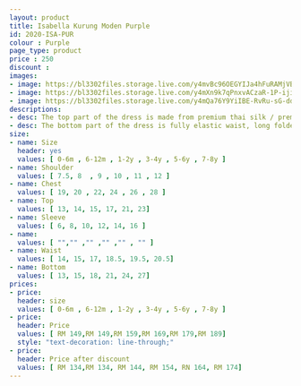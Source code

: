 ```yaml
---
layout: product
title: Isabella Kurung Moden Purple
id: 2020-ISA-PUR
colour : Purple
page_type: product
price : 250
discount : 
images:
- image: https://bl3302files.storage.live.com/y4mvBc96OEGYIJa4hFuRAMjVBKMaJsluogbhU2Dv0B8jh-vfh_TYMko_lzkr3wJGCxSny_Wkg8iYT1hrKex-QZE5E1tJjbAUZ5aod-VPBHmbovKENii3_uR2HbGpZs25za3wmkkvLld48FqBz9M-XEKvMf3IldpJy3l0duaS0qy6RSHvEln0SFx84KUrfWqGcXs?width=819&height=1024&cropmode=none
- image: https://bl3302files.storage.live.com/y4mXn9k7qPnxvACzaR-1P-ijimJNKxrwrp5_ECUqHMLeZWBCX3i7m3u-cRGimw_w-uCom3Y-Zo33HPIxcqzbH3NlmD68EjygSuT46coa1s8kxBuTNf7VVQZ1yMvG6mXyzmBrMiq16k705b3lD1-qh6u44Yxp4SyYMaY5KVkAEnBrS--C-ohBupdKJz1c_1DVWNh?width=819&height=1024&cropmode=none
- image: https://bl3302files.storage.live.com/y4mQa76Y9YiIBE-RvRu-sG-ddJ-5hbJVLysgZxqL-FpqVYU0tBQcrEm5MU0UhNl5eEQaK6ON731TSrWf9DLH12bXXL3l6YQ9Rb5hvB_5mdAtEpSgaeFCDtnVA1zIthFgH1WruzbGbhX0EIchpXPD_KFfuhiaeZh6uq2J17IWfyfPaSRFJM3FdvObHqqeCPZrsWZ?width=819&height=1024&cropmode=none
descriptions:
- desc: The top part of the dress is made from premium thai silk / premium getman cotton. The design is round neck with zip at the back. Border lace with exclusive beads
- desc: The bottom part of the dress is fully elastic waist, long folded skirt.
size:
- name: Size
  header: yes
  values: [ 0-6m , 6-12m , 1-2y , 3-4y , 5-6y , 7-8y ]
- name: Shoulder
  values: [ 7.5, 8  , 9 , 10 , 11 , 12 ]
- name: Chest
  values: [ 19, 20 , 22, 24 , 26 , 28 ]
- name: Top
  values: [ 13, 14, 15, 17, 21, 23]
- name: Sleeve
  values: [ 6, 8, 10, 12, 14, 16 ]
- name: 
  values: [ "","" ,"" ,"" ,"" , "" ]
- name: Waist
  values: [ 14, 15, 17, 18.5, 19.5, 20.5]
- name: Bottom
  values: [ 13, 15, 18, 21, 24, 27]
prices:
- price:
  header: size
  values: [ 0-6m , 6-12m , 1-2y , 3-4y , 5-6y , 7-8y ]
- price:
  header: Price
  values: [ RM 149,RM 149,RM 159,RM 169,RM 179,RM 189]
  style: "text-decoration: line-through;"
- price:
  header: Price after discount
  values: [ RM 134,RM 134, RM 144, RM 154, RN 164, RM 174]
---  
```

